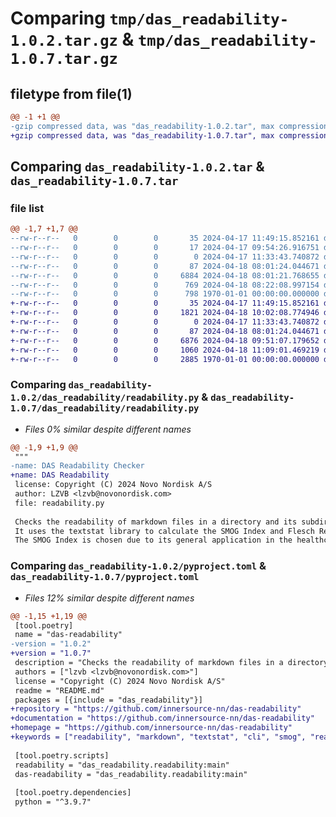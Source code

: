 # Comparing `tmp/das_readability-1.0.2.tar.gz` & `tmp/das_readability-1.0.7.tar.gz`

## filetype from file(1)

```diff
@@ -1 +1 @@
-gzip compressed data, was "das_readability-1.0.2.tar", max compression
+gzip compressed data, was "das_readability-1.0.7.tar", max compression
```

## Comparing `das_readability-1.0.2.tar` & `das_readability-1.0.7.tar`

### file list

```diff
@@ -1,7 +1,7 @@
--rw-r--r--   0        0        0       35 2024-04-17 11:49:15.852161 das_readability-1.0.2/LICENSE
--rw-r--r--   0        0        0       17 2024-04-17 09:54:26.916751 das_readability-1.0.2/README.md
--rw-r--r--   0        0        0        0 2024-04-17 11:33:43.740872 das_readability-1.0.2/das_readability/__init__.py
--rw-r--r--   0        0        0       87 2024-04-18 08:01:24.044671 das_readability-1.0.2/das_readability/__main__.py
--rw-r--r--   0        0        0     6884 2024-04-18 08:01:21.768655 das_readability-1.0.2/das_readability/readability.py
--rw-r--r--   0        0        0      769 2024-04-18 08:22:08.997154 das_readability-1.0.2/pyproject.toml
--rw-r--r--   0        0        0      798 1970-01-01 00:00:00.000000 das_readability-1.0.2/PKG-INFO
+-rw-r--r--   0        0        0       35 2024-04-17 11:49:15.852161 das_readability-1.0.7/LICENSE
+-rw-r--r--   0        0        0     1821 2024-04-18 10:02:08.774946 das_readability-1.0.7/README.md
+-rw-r--r--   0        0        0        0 2024-04-17 11:33:43.740872 das_readability-1.0.7/das_readability/__init__.py
+-rw-r--r--   0        0        0       87 2024-04-18 08:01:24.044671 das_readability-1.0.7/das_readability/__main__.py
+-rw-r--r--   0        0        0     6876 2024-04-18 09:51:07.179652 das_readability-1.0.7/das_readability/readability.py
+-rw-r--r--   0        0        0     1060 2024-04-18 11:09:01.469219 das_readability-1.0.7/pyproject.toml
+-rw-r--r--   0        0        0     2885 1970-01-01 00:00:00.000000 das_readability-1.0.7/PKG-INFO
```

### Comparing `das_readability-1.0.2/das_readability/readability.py` & `das_readability-1.0.7/das_readability/readability.py`

 * *Files 0% similar despite different names*

```diff
@@ -1,9 +1,9 @@
 """
-name: DAS Readability Checker
+name: DAS Readability
 license: Copyright (C) 2024 Novo Nordisk A/S
 author: LZVB <lzvb@novonordisk.com>
 file: readability.py
 
 Checks the readability of markdown files in a directory and its subdirectories.
 It uses the textstat library to calculate the SMOG Index and Flesch Reading Ease score.
 The SMOG Index is chosen due to its general application in the healthcare industry.
```

### Comparing `das_readability-1.0.2/pyproject.toml` & `das_readability-1.0.7/pyproject.toml`

 * *Files 12% similar despite different names*

```diff
@@ -1,15 +1,19 @@
 [tool.poetry]
 name = "das-readability"
-version = "1.0.2"
+version = "1.0.7"
 description = "Checks the readability of markdown files in a directory and its subdirectories."
 authors = ["lzvb <lzvb@novonordisk.com>"]
 license = "Copyright (C) 2024 Novo Nordisk A/S"
 readme = "README.md"
 packages = [{include = "das_readability"}]
+repository = "https://github.com/innersource-nn/das-readability"
+documentation = "https://github.com/innersource-nn/das-readability"
+homepage = "https://github.com/innersource-nn/das-readability"
+keywords = ["readability", "markdown", "textstat", "cli", "smog", "reading", "ease", "flesch"]
 
 [tool.poetry.scripts]
 readability = "das_readability.readability:main"
 das-readability = "das_readability.readability:main"
 
 [tool.poetry.dependencies]
 python = "^3.9.7"
```

